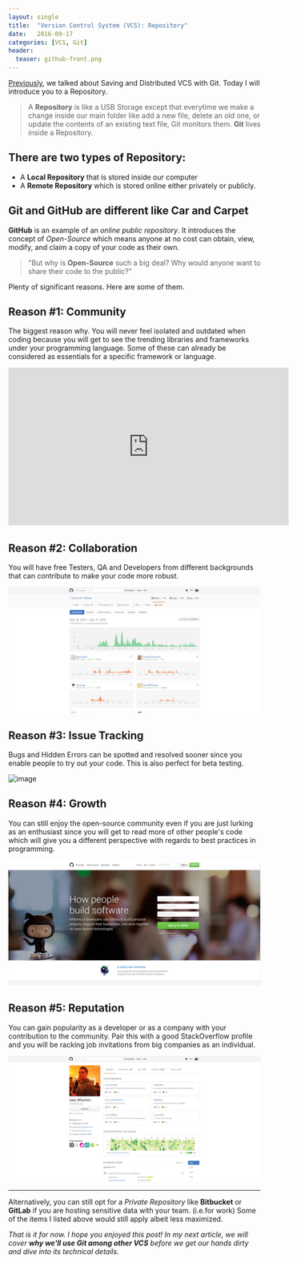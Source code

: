 ```yaml
---
layout: single
title:  "Version Control System (VCS): Repository"
date:   2016-09-17
categories: [VCS, Git]
header:
  teaser: github-front.png
---
```


[Previously](../vcs-and-saving "Version Conrol System: Saving?"), we talked about Saving and Distributed VCS with Git. Today I will introduce you to a Repository.

>A **Repository** is like a USB Storage except that everytime we make a change inside our main folder like add a new file, delete an old one, or update the contents of an existing text file, Git monitors them. **Git** lives inside a Repository.

## There are two types of Repository:
- A **Local Repository** that is stored inside our computer
- A **Remote Repository** which is stored online either privately or publicly.

## Git and GitHub are different like Car and Carpet

**GitHub** is an example of an *online public repository*. It introduces the concept of *Open-Source* which means anyone at no cost can obtain, view, modify, and claim a copy of your code as their own.

>"But why is **Open-Source** such a big deal? Why would anyone want to share their code to the public?"

Plenty of significant reasons. Here are some of them.

## Reason #1: Community
The biggest reason why. You will never feel isolated and outdated when coding because you will get to see the trending libraries and frameworks under your programming language. Some of these can already be considered as essentials for a specific framework or language.

<iframe width="560" height="315" src="https://www.youtube.com/embed/afvT1c1ii0c" frameborder="0" allowfullscreen></iframe>

## Reason #2: Collaboration
You will have free Testers, QA and Developers from different backgrounds that can contribute to make your code more robust.

![image](/images/github-contributors.png "Photo from: GitHub")

## Reason #3: Issue Tracking
Bugs and Hidden Errors can be spotted and resolved sooner since you enable people to try out your code. This is also perfect for beta testing.

![image](https://guides.github.com/features/issues/listing-screen.png "Photo from: GitHub")

## Reason #4: Growth
You can still enjoy the open-source community even if you are just lurking as an enthusiast since you will get to read more of other people's code which will give you a different perspective with regards to best practices in programming.

![image](/images/github-front.png "Photo from: GitHub Homepage")

## Reason #5: Reputation
You can gain popularity as a developer or as a company with your contribution to the community. Pair this with a good StackOverflow profile and you will be racking job invitations from big companies as an individual.

![image](/images/github-user-profile.png "Photo from: Github")

---

Alternatively, you can still opt for a *Private Repository* like **Bitbucket** or **GitLab** if you are hosting sensitive data with your team. (i.e.for work) Some of the items I listed above would still apply albeit less maximized.

*That is it for now. I hope you enjoyed this post! In my next article, we will cover __why we'll use Git among other VCS__ before we get our hands dirty and dive into its technical details.*
